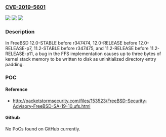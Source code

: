 ### [CVE-2019-5601](https://cve.mitre.org/cgi-bin/cvename.cgi?name=CVE-2019-5601)
![](https://img.shields.io/static/v1?label=Product&message=FreeBSD&color=blue)
![](https://img.shields.io/static/v1?label=Version&message=FreeBSD%2012.0%20before%2012.0-RELEASE-p7%20and%2011.2%20before%2011.2-RELEASE-p11%20&color=brightgreen)
![](https://img.shields.io/static/v1?label=Vulnerability&message=Kernel%20information%20leakage&color=brightgreen)

### Description

In FreeBSD 12.0-STABLE before r347474, 12.0-RELEASE before 12.0-RELEASE-p7, 11.2-STABLE before r347475, and 11.2-RELEASE before 11.2-RELEASE-p11, a bug in the FFS implementation causes up to three bytes of kernel stack memory to be written to disk as uninitialized directory entry padding.

### POC

#### Reference
- http://packetstormsecurity.com/files/153523/FreeBSD-Security-Advisory-FreeBSD-SA-19-10.ufs.html

#### Github
No PoCs found on GitHub currently.

